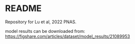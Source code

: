 # README

Repository for Lu et al, 2022 PNAS.

model results can be downloaded from: https://figshare.com/articles/dataset/model_results/21089953


